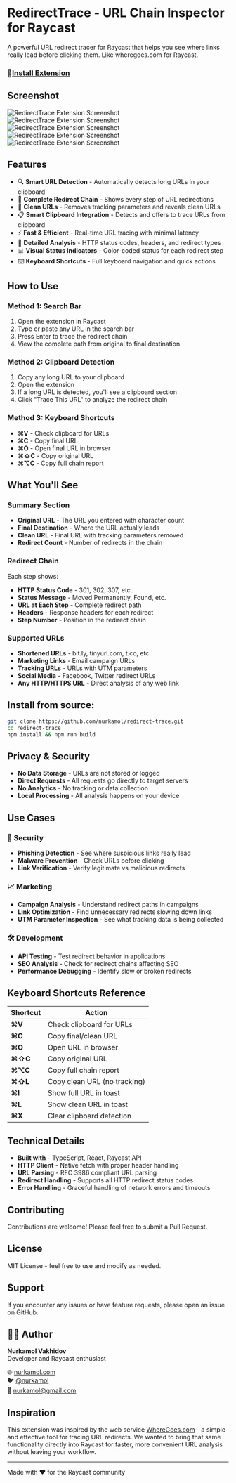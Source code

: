 # RedirectTrace - URL Chain Inspector for Raycast

A powerful URL redirect tracer for Raycast that helps you see where links really lead before clicking them. Like wheregoes.com for Raycast.

### 🎉[Install Extension](https://www.raycast.com/nurkamol/redirect-trace)

## Screenshot

![RedirectTrace Extension Screenshot](https://github.com/nurkamol/redirect-trace/blob/main/metadata/redirect-trace-1.png)
![RedirectTrace Extension Screenshot](https://github.com/nurkamol/redirect-trace/blob/main/metadata/redirect-trace-2.png)
![RedirectTrace Extension Screenshot](https://github.com/nurkamol/redirect-trace/blob/main/metadata/redirect-trace-3.png)
![RedirectTrace Extension Screenshot](https://github.com/nurkamol/redirect-trace/blob/main/metadata/redirect-trace-4.png)
![RedirectTrace Extension Screenshot](https://github.com/nurkamol/redirect-trace/blob/main/metadata/redirect-trace-5.png)

## Features

- 🔍 **Smart URL Detection** - Automatically detects long URLs in your clipboard
- 🔗 **Complete Redirect Chain** - Shows every step of URL redirections
- 🧹 **Clean URLs** - Removes tracking parameters and reveals clean URLs
- 📋 **Smart Clipboard Integration** - Detects and offers to trace URLs from clipboard
- ⚡ **Fast & Efficient** - Real-time URL tracing with minimal latency
- 🎯 **Detailed Analysis** - HTTP status codes, headers, and redirect types
- 📊 **Visual Status Indicators** - Color-coded status for each redirect step
- ⌨️ **Keyboard Shortcuts** - Full keyboard navigation and quick actions

## How to Use

### Method 1: Search Bar
1. Open the extension in Raycast
2. Type or paste any URL in the search bar
3. Press Enter to trace the redirect chain
4. View the complete path from original to final destination

### Method 2: Clipboard Detection
1. Copy any long URL to your clipboard
2. Open the extension
3. If a long URL is detected, you'll see a clipboard section
4. Click "Trace This URL" to analyze the redirect chain

### Method 3: Keyboard Shortcuts
- **⌘V** - Check clipboard for URLs
- **⌘C** - Copy final URL
- **⌘O** - Open final URL in browser
- **⌘⇧C** - Copy original URL
- **⌘⌥C** - Copy full chain report

## What You'll See

### Summary Section
- **Original URL** - The URL you entered with character count
- **Final Destination** - Where the URL actually leads
- **Clean URL** - Final URL with tracking parameters removed
- **Redirect Count** - Number of redirects in the chain

### Redirect Chain
Each step shows:
- **HTTP Status Code** - 301, 302, 307, etc.
- **Status Message** - Moved Permanently, Found, etc.
- **URL at Each Step** - Complete redirect path
- **Headers** - Response headers for each redirect
- **Step Number** - Position in the redirect chain

### Supported URLs
- **Shortened URLs** - bit.ly, tinyurl.com, t.co, etc.
- **Marketing Links** - Email campaign URLs
- **Tracking URLs** - URLs with UTM parameters
- **Social Media** - Facebook, Twitter redirect URLs
- **Any HTTP/HTTPS URL** - Direct analysis of any web link
## Install from source:
```bash
git clone https://github.com/nurkamol/redirect-trace.git
cd redirect-trace
npm install && npm run build
```

## Privacy & Security

- **No Data Storage** - URLs are not stored or logged
- **Direct Requests** - All requests go directly to target servers
- **No Analytics** - No tracking or data collection
- **Local Processing** - All analysis happens on your device

## Use Cases

### 🔐 Security
- **Phishing Detection** - See where suspicious links really lead
- **Malware Prevention** - Check URLs before clicking
- **Link Verification** - Verify legitimate vs malicious redirects

### 📈 Marketing
- **Campaign Analysis** - Understand redirect paths in campaigns
- **Link Optimization** - Find unnecessary redirects slowing down links
- **UTM Parameter Inspection** - See what tracking data is being collected

### 🛠️ Development
- **API Testing** - Test redirect behavior in applications
- **SEO Analysis** - Check for redirect chains affecting SEO
- **Performance Debugging** - Identify slow or broken redirects

## Keyboard Shortcuts Reference

| Shortcut | Action |
|----------|--------|
| **⌘V** | Check clipboard for URLs |
| **⌘C** | Copy final/clean URL |
| **⌘O** | Open URL in browser |
| **⌘⇧C** | Copy original URL |
| **⌘⌥C** | Copy full chain report |
| **⌘⇧L** | Copy clean URL (no tracking) |
| **⌘I** | Show full URL in toast |
| **⌘L** | Show clean URL in toast |
| **⌘X** | Clear clipboard detection |

## Technical Details

- **Built with** - TypeScript, React, Raycast API
- **HTTP Client** - Native fetch with proper header handling
- **URL Parsing** - RFC 3986 compliant URL parsing
- **Redirect Handling** - Supports all HTTP redirect status codes
- **Error Handling** - Graceful handling of network errors and timeouts

## Contributing

Contributions are welcome! Please feel free to submit a Pull Request.

## License

MIT License - feel free to use and modify as needed.

## Support

If you encounter any issues or have feature requests, please open an issue on GitHub.

## 👨‍💻 Author

**Nurkamol Vakhidov**  
Developer and Raycast enthusiast

🌐 [nurkamol.com](https://nurkamol.com)  
🐦 [@nurkamol](https://x.com/nurkamol)  
📧 [nurkamol@gmail.com](mailto:nurkamol@gmail.com)

## Inspiration

This extension was inspired by the web service [WhereGoes.com](https://wheregoes.com) - a simple and effective tool for tracing URL redirects. We wanted to bring that same functionality directly into Raycast for faster, more convenient URL analysis without leaving your workflow.

---

Made with ❤️ for the Raycast community
